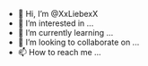 - 👋 Hi, I’m @XxLiebexX
- 👀 I’m interested in ...
- 🌱 I’m currently learning ...
- 💞️ I’m looking to collaborate on ...
- 📫 How to reach me ...

<!---
XxLiebexX/XxLiebexX is a ✨ special ✨ repository because its `README.md` (this file) appears on your GitHub profile.
You can click the Preview link to take a look at your changes.
--->
